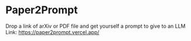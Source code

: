 # Paper2Prompt

Drop a link of arXiv or PDF file and get yourself a prompt to give to an LLM
Link: https://paper2prompt.vercel.app/
